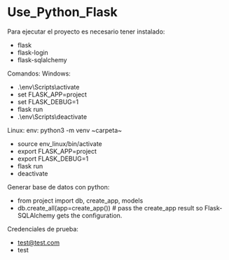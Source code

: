 # Use_Python_Flask

Para ejecutar el proyecto es necesario tener instalado:
- flask
- flask-login
- flask-sqlalchemy

Comandos:
Windows:
  - .\env\Scripts\activate
  - set FLASK_APP=project
  - set FLASK_DEBUG=1
  - flask run
  - .\env\Scripts\deactivate

Linux: env: python3 -m venv ~carpeta~
  - source env_linux/bin/activate
  - export FLASK_APP=project
  - export FLASK_DEBUG=1
  - flask run
  - deactivate

Generar base de datos con python:
- from project import db, create_app, models
- db.create_all(app=create_app()) # pass the create_app result so Flask-SQLAlchemy gets the configuration.

Credenciales de prueba:
  - test@test.com
  - test
